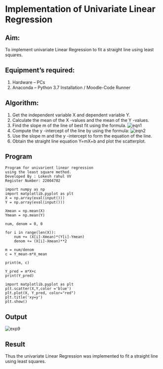 # Implementation of Univariate Linear Regression
## Aim:
To implement univariate Linear Regression to fit a straight line using least squares.
## Equipment’s required:
1.	Hardware – PCs
2.	Anaconda – Python 3.7 Installation / Moodle-Code Runner
## Algorithm:
1.	Get the independent variable X and dependent variable Y.
2.	Calculate the mean of the X -values and the mean of the Y -values.
3.	Find the slope m of the line of best fit using the formula.
 ![eqn1](./eq1.jpg)
4.	Compute the y -intercept of the line by using the formula:
![eqn2](./eq2.jpg)  
5.	Use the slope m and the y -intercept to form the equation of the line.
6.	Obtain the straight line equation Y=mX+b and plot the scatterplot.
## Program
```
Program for univarient linear regression
using the least square method.
Developed By : Lokesh rahul VV
Register Number: 22004702

import numpy as np
import matplotlib.pyplot as plt
X = np.array(eval(input()))
Y = np.array(eval(input()))

Xmean = np.mean(X)
Ymean = np.mean(Y)

num, denom = 0, 0

for i in range(len(X)):
    num += (X[i]-Xmean)*(Y[i]-Ymean)
    denom += (X[i]-Xmean)**2
    
m = num/denom
c = Y_mean-m*X_mean

print(m, c)

Y_pred = m*X+c
print(Y_pred)

import matplotlib.pyplot as plt
plt.scatter(X,Y,color ='blue')
plt.plot(X, Y_pred, color="red")
plt.title('xy=y')
plt.show()

```
## Output

![exp9](https://user-images.githubusercontent.com/118423842/214591383-ef835050-c38a-4551-a291-b220959b38fe.jpg)



## Result
Thus the univariate Linear Regression was implemented to fit a straight line using least squares.
